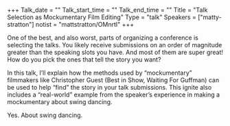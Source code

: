 +++
Talk_date = ""
Talk_start_time = ""
Talk_end_time = ""
Title = "Talk Selection as Mockumentary Film Editing"
Type = "talk"
Speakers = ["matty-stratton"]
notist = "mattstratton/OMnrtI"
+++

One of the best, and also worst, parts of organizing a conference is selecting the talks. You likely receive submissions on an order of magnitude greater than the speaking slots you have. And most of them are super great! How do you pick the ones that tell the story you want?

In this talk, I’ll explain how the methods used by “mockumentary” filmmakers like Christopher Guest (Best in Show, Waiting For Guffman) can be used to help “find” the story in your talk submissions. This ignite also includes a “real-world” example from the speaker’s experience in making a mockumentary about swing dancing.

Yes. About swing dancing.